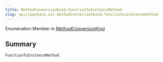 ```yaml
---
title: MethodConversionKind.FunctionToInstanceMethod
slug: api/cppsharp.ast.methodconversionkind.functiontoinstancemethod
---
```

Enumeration Member in [MethodConversionKind](/api/cppsharp/ast/methodconversionkind)

## Summary



```csharp
FunctionToInstanceMethod
```

